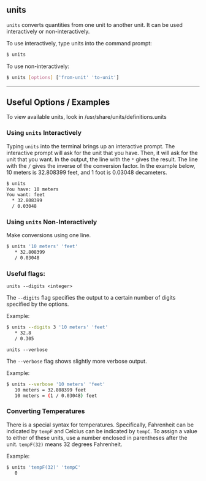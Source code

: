 units
---
`units` converts quantities from one unit to another unit. It can be used interactively or non-interactively.

To use interactively, type units into the command prompt:

~~~ bash
$ units
~~~

To use non-interactively:

~~~ bash
$ units [options] ['from-unit' 'to-unit']
~~~

---

## Useful Options / Examples

To view available units, look in /usr/share/units/definitions.units

### Using `units` Interactively
Typing `units` into the terminal brings up an interactive prompt. The interactive prompt will ask for the unit that you have. Then, it will ask for the unit that you want. In the output, the line with the `*` gives the result. The line with the `/` gives the inverse of the conversion factor. In the example below, 10 meters is 32.808399 feet, and 1 foot is 0.03048 decameters.

~~~ bash
$ units
You have: 10 meters
You want: feet
  * 32.808399
  / 0.03048
~~~

### Using `units` Non-Interactively
Make conversions using one line.

~~~ bash
$ units '10 meters' 'feet'
   * 32.808399
   / 0.03048
~~~

### Useful flags:
`units --digits <integer>`

The `--digits` flag specifies the output to a certain number of digits specified by the options. 

Example:

~~~ bash
$ units --digits 3 '10 meters' 'feet'
   * 32.8
   / 0.305
~~~


`units --verbose`

The `--verbose` flag shows slightly more verbose output.

Example:

~~~ bash
$ units --verbose '10 meters' 'feet'
   10 meters = 32.808399 feet
   10 meters = (1 / 0.03048) feet
~~~


### Converting Temperatures
There is a special syntax for temperatures. Specifically, Fahrenheit can be indicated by `tempF` and Celcius can be indicated by `tempC`. To assign a value to either of these units, use a number enclosed in parentheses after the unit. `tempF(32)` means 32 degrees Fahrenheit.

Example:

~~~ bash
$ units 'tempF(32)' 'tempC'
   0
~~~


